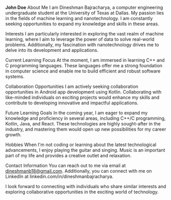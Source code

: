 **John Doe**
About Me
I am Dineshman Bajracharya, a computer engineering undergraduate student at the University of Texas at Dallas. My passion lies in the fields of machine learning and nanotechnology. I am constantly seeking opportunities to expand my knowledge and skills in these areas.

Interests
I am particularly interested in exploring the vast realm of machine learning, where I aim to leverage the power of data to solve real-world problems. Additionally, my fascination with nanotechnology drives me to delve into its development and applications.

Current Learning Focus
At the moment, I am immersed in learning C++ and C programming languages. These languages offer me a strong foundation in computer science and enable me to build efficient and robust software systems.

Collaboration Opportunities
I am actively seeking collaboration opportunities in Android app development using Kotlin. Collaborating with like-minded individuals on exciting projects would enhance my skills and contribute to developing innovative and impactful applications.

Future Learning Goals
In the coming year, I am eager to expand my knowledge and proficiency in several areas, including C++/C programming, Kotlin, Java, and React. These technologies are highly sought-after in the industry, and mastering them would open up new possibilities for my career growth.

Hobbies
When I'm not coding or learning about the latest technological advancements, I enjoy playing the guitar and singing. Music is an important part of my life and provides a creative outlet and relaxation.

Contact Information
You can reach out to me via email at dineshmanb18@gmail.com. Additionally, you can connect with me on LinkedIn at linkedin.com/in/dineshmanbajracharya.

I look forward to connecting with individuals who share similar interests and exploring collaborative opportunities in the exciting world of technology.
